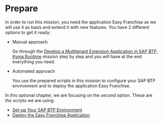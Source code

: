 # Prepare

In order to run this mission, you need the application Easy Franchise as we will use it as basis and extend it with new features.
You have 2 different options to get it ready:

* Manual approach

  Go through the [Develop a Multitenant Extension Application in SAP BTP, Kyma Runtime](https://discovery-center.cloud.sap/missiondetail/3683/3726/) mission step by step and you will have at the end everything you need.

* Automated approach

  You use the prepared scripts in this mission to configure your SAP BTP environment and to deploy the application Easy Franchise. 

In this optional chapter, we are focusing on the second option. These are the scripts we are using:
* [Set-up Your SAP BTP Environment](./btp-environment/README.md)
* [Deploy the Easy Franchise Application](./deploy-app/README.md)
